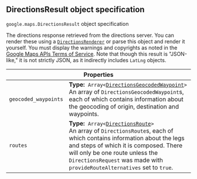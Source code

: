 <h2 id="DirectionsResult"> DirectionsResult object specification </h2><p>
<code><span itemprop="path">google.maps</span>.<span itemprop="name">DirectionsResult</span></code>
object specification
</p><p>The directions response retrieved from the directions server. You can render these using a <code><a href="https://github.com/amenadiel/google-maps-documentation/blob/master/docs/DirectionsRenderer.md">DirectionsRenderer</a></code> or parse this object and render it yourself. You must display the warnings and copyrights as noted in the <a href="https://developers.google.com/maps/terms">Google Maps APIs Terms of Service</a>. Note that though this result is "JSON-like," it is not strictly JSON, as it indirectly includes <code>LatLng</code> objects.</p><div class="devsite-table-wrapper"><table class="properties responsive" summary="record DirectionsResult - Properties">
<thead>
<tr><th colspan="2">Properties</th>
</tr></thead>
<tbody>
<tr>
<td><code><span>geocoded_waypoints</span></code></td>
<td><div><strong>Type:</strong>&nbsp; <code>Array&lt;<a href="https://github.com/amenadiel/google-maps-documentation/blob/master/docs/DirectionsGeocodedWaypoint.md">DirectionsGeocodedWaypoint</a>&gt;</code></div>
<div class="desc">An array of <code>DirectionsGeocodedWaypoint</code>s, each of which contains information about the geocoding of origin, destination and waypoints.</div></td>
</tr>
<tr>
<td><code><span>routes</span></code></td>
<td><div><strong>Type:</strong>&nbsp; <code>Array&lt;<a href="https://github.com/amenadiel/google-maps-documentation/blob/master/docs/DirectionsRoute.md">DirectionsRoute</a>&gt;</code></div>
<div class="desc">An array of <code>DirectionsRoute</code>s, each of which contains information about the legs and steps of which it is composed. There will only be one route unless the <code>DirectionsRequest</code> was made with <code>provideRouteAlternatives</code> set to <code>true</code>.</div></td>
</tr>
</tbody>
</table></div>